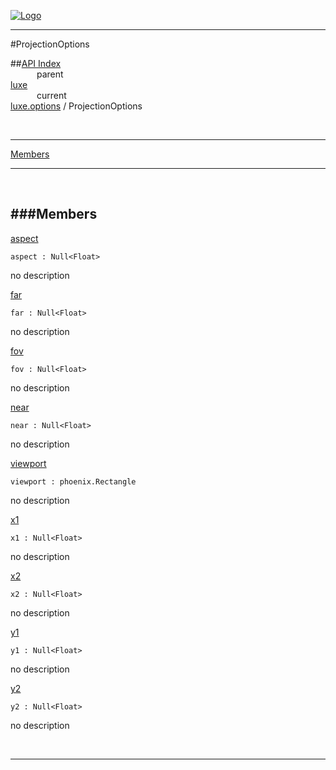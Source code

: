 
[![Logo](../../../images/logo.png)](../../../index.html)

---

#ProjectionOptions


##[API Index](../../../api/index.html#luxe.options)   
&emsp;&emsp;&emsp;parent    
[luxe](../)     
&emsp;&emsp;&emsp;current    
[luxe.options](./) / ProjectionOptions

<br/>

---


[Members](#Members)   


---

&nbsp;   

<a class="lift" name="Members" ></a>
###Members   
---
<a class="lift" name="aspect" href="#aspect">aspect</a>



`aspect : Null<Float>`

<span class="small_desc_flat"> no description </span>   

<a class="lift" name="far" href="#far">far</a>



`far : Null<Float>`

<span class="small_desc_flat"> no description </span>   

<a class="lift" name="fov" href="#fov">fov</a>



`fov : Null<Float>`

<span class="small_desc_flat"> no description </span>   

<a class="lift" name="near" href="#near">near</a>



`near : Null<Float>`

<span class="small_desc_flat"> no description </span>   

<a class="lift" name="viewport" href="#viewport">viewport</a>



`viewport : phoenix.Rectangle`

<span class="small_desc_flat"> no description </span>   

<a class="lift" name="x1" href="#x1">x1</a>



`x1 : Null<Float>`

<span class="small_desc_flat"> no description </span>   

<a class="lift" name="x2" href="#x2">x2</a>



`x2 : Null<Float>`

<span class="small_desc_flat"> no description </span>   

<a class="lift" name="y1" href="#y1">y1</a>



`y1 : Null<Float>`

<span class="small_desc_flat"> no description </span>   

<a class="lift" name="y2" href="#y2">y2</a>



`y2 : Null<Float>`

<span class="small_desc_flat"> no description </span>   



&nbsp;
&nbsp;
&nbsp;

---  


&nbsp;   
&nbsp;   